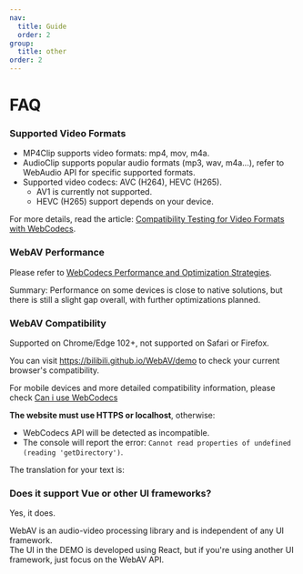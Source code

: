 ```yaml
---
nav:
  title: Guide
  order: 2
group:
  title: other
order: 2
---
```


# FAQ

### Supported Video Formats

- MP4Clip supports video formats: mp4, mov, m4a.
- AudioClip supports popular audio formats (mp3, wav, m4a...), refer to WebAudio API for specific supported formats.
- Supported video codecs: AVC (H264), HEVC (H265).
  - AV1 is currently not supported.
  - HEVC (H265) support depends on your device.

For more details, read the article: [Compatibility Testing for Video Formats with WebCodecs](https://github.com/hughfenghen/hughfenghen.github.io/issues/129).

### WebAV Performance

Please refer to [WebCodecs Performance and Optimization Strategies](https://hughfenghen.github.io/posts/2024/07/27/webcodecs-performance-benchmark/).

Summary: Performance on some devices is close to native solutions, but there is still a slight gap overall, with further optimizations planned.

### WebAV Compatibility

Supported on Chrome/Edge 102+, not supported on Safari or Firefox.

You can visit <https://bilibili.github.io/WebAV/demo> to check your current browser's compatibility.

For mobile devices and more detailed compatibility information, please check [Can i use WebCodecs](https://caniuse.com/?search=WebCodecs)

**The website must use HTTPS or localhost**, otherwise:

- WebCodecs API will be detected as incompatible.
- The console will report the error: `Cannot read properties of undefined (reading 'getDirectory')`.

The translation for your text is:

### Does it support Vue or other UI frameworks?

Yes, it does.

WebAV is an audio-video processing library and is independent of any UI framework.  
The UI in the DEMO is developed using React, but if you're using another UI framework, just focus on the WebAV API.

